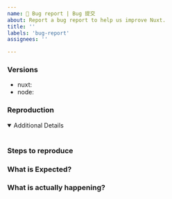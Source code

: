 ```yaml
---
name: 🚨 Bug report | Bug 提交
about: Report a bug report to help us improve Nuxt.
title: ''
labels: 'bug-report'
assignees: ''

---
```


<!-- 💚 Thanks for your time to make Nuxt better with your feedbacks 💚

**IMPORTANT** Before reporting a bug:

- Please make sure that you have read through Nuxt documentation: https://nuxtjs.org
- If issue is related to a module please create the issue in corresponding repository
- Ensure using latest version of nuxt dependencies using `yarn upgrade nuxt` or `npm upgrade nuxt`

👍 A properly detailed bug report can save a LOT of time and help fixing issues as soon as possible.
-->

### Versions

- nuxt: <!-- ex: v2.13.0 -->
- node: <!-- ex: v12.14.0 -->

### Reproduction

<!--
Link to a minimal test case based on one of:
- A fork of https://template.nuxtjs.org
- A GitHub repository that can reproduce the bug
Without a reproduction, it is so hard to address problem :(
-->

<details open>
<summary>Additional Details</summary>
<br>
<!-- Attaching `nuxt.config`, dependencies, logs or code snippets would help to find the issue -->
</details>

### Steps to reproduce


### What is Expected?


### What is actually happening?
